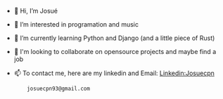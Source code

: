 - 👋 Hi, I’m Josué
- 👀 I’m interested in programation and music
- 🌱 I’m currently learning Python and Django (and a little piece of Rust)
- 💞️ I'm looking to collaborate on opensource projects and maybe find a job
- 📫 To contact me, here are my linkedin and Email: 
          [Linkedin:Josuecpn](https://www.linkedin.com/in/josu%C3%A9-cordeiro-pinto-neto-097128122/)

          josuecpn93@gmail.com

<!---
Josuecpn/Josuecpn is a ✨ special ✨ repository because its `README.md` (this file) appears on your GitHub profile.
You can click the Preview link to take a look at your changes.
--->
